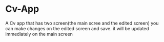 # Cv-App
A Cv app that has two screen(the main scree and the edited screen) you can make changes on the edited screen and save. it will be updated immediately on the main screen
